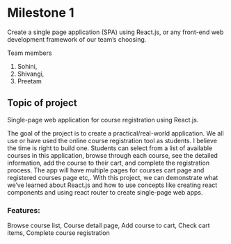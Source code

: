 # Milestone 1

Create a single page application (SPA) using React.js, or any front-end web development framework of our team’s choosing.

Team members

1. Sohini,
2. Shivangi, 
3. Preetam



## Topic of project

Single-page web application for course registration using React.js.

The goal of the project is to create a practical/real-world application. We all use or have used the online course registration tool as students. I believe the time is right to build one. Students can select from a list of available courses in this application, browse through each course, see the detailed information, add the course to their cart, and complete the registration process. The app will have multiple pages for courses cart page and registered courses page etc,. With this project, we can demonstrate what we’ve learned about React.js and how to use concepts like creating react components and using react router to create single-page web apps.

### Features:

Browse course list, 
Course detail page, 
Add course to cart, 
Check cart items, 
Complete course registration

